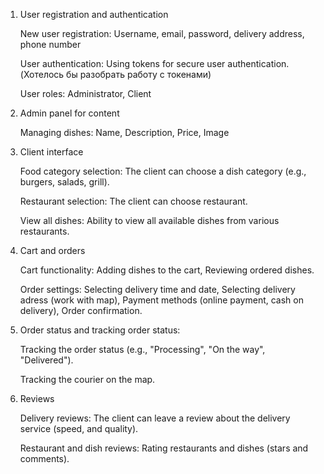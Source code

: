 1. User registration and authentication
   
   New user registration: Username, email, password, delivery address, phone number
   
   User authentication: Using tokens for secure user authentication. (Хотелось бы разобрать работу с токенами)
   
   User roles: Administrator, Client

   
2. Admin panel for content
   
   Managing dishes: Name, Description, Price, Image

   
3. Client interface
   
   Food category selection: The client can choose a dish category (e.g., burgers, salads, grill).
   
   Restaurant selection: The client can choose restaurant.
   
   View all dishes: Ability to view all available dishes from various restaurants.
   
   
4. Cart and orders
   
   Cart functionality: Adding dishes to the cart, Reviewing ordered dishes.
   
   Order settings: Selecting delivery time and date, Selecting delivery adress (work with map), Payment methods (online payment, cash on delivery), Order confirmation.
   
   
5. Order status and tracking order status:
    
   Tracking the order status (e.g., "Processing", "On the way", "Delivered").

   Tracking the courier on the map.
   
6. Reviews
    
    Delivery reviews: The client can leave a review about the delivery service (speed, and quality).
     
    Restaurant and dish reviews: Rating restaurants and dishes (stars and comments).
